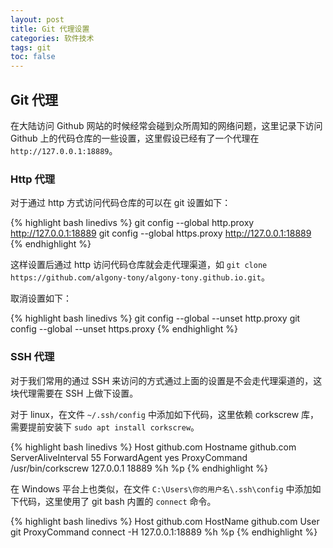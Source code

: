 ```yaml
---
layout: post
title: Git 代理设置
categories: 软件技术
tags: git
toc: false
---
```


## Git 代理

在大陆访问 Github 网站的时候经常会碰到众所周知的网络问题，这里记录下访问 Github 上的代码仓库的一些设置，这里假设已经有了一个代理在 `http://127.0.0.1:18889`。

### Http 代理

对于通过 http 方式访问代码仓库的可以在 git 设置如下：

{% highlight bash linedivs %}
git config --global http.proxy http://127.0.0.1:18889
git config --global https.proxy http://127.0.0.1:18889
{% endhighlight %}

这样设置后通过 http 访问代码仓库就会走代理渠道，如 `git clone https://github.com/algony-tony/algony-tony.github.io.git`。

取消设置如下：

{% highlight bash linedivs %}
git config --global --unset http.proxy
git config --global --unset https.proxy
{% endhighlight %}

###  SSH 代理

对于我们常用的通过 SSH 来访问的方式通过上面的设置是不会走代理渠道的，这块代理需要在 SSH 上做下设置。

对于 linux，在文件 `~/.ssh/config` 中添加如下代码，这里依赖 corkscrew 库，需要提前安装下 `sudo apt install corkscrew`。

{% highlight bash linedivs %}
Host github.com
    Hostname github.com
    ServerAliveInterval 55
    ForwardAgent yes
    ProxyCommand /usr/bin/corkscrew 127.0.0.1 18889 %h %p
{% endhighlight %}


在 Windows 平台上也类似，在文件 `C:\Users\你的用户名\.ssh\config` 中添加如下代码，这里使用了 git bash 内置的 `connect` 命令。

{% highlight bash linedivs %}
Host github.com
    HostName github.com
    User git
    ProxyCommand connect -H 127.0.0.1:18889 %h %p
{% endhighlight %}